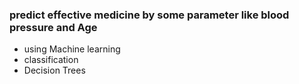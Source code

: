 ### predict effective medicine by some parameter like blood pressure and Age
- using Machine learning
- classification 
- Decision Trees
